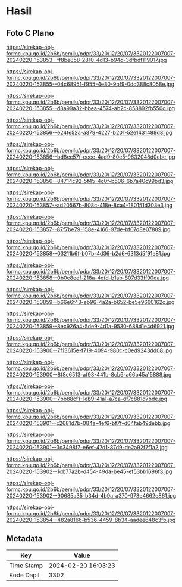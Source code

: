 # Hasil

## Foto C Plano

https://sirekap-obj-formc.kpu.go.id/2b6b/pemilu/pdpr/33/20/12/20/07/3320122007007-20240220-153853--ff8be858-2810-4d13-b94d-3dfbdf119017.jpg

https://sirekap-obj-formc.kpu.go.id/2b6b/pemilu/pdpr/33/20/12/20/07/3320122007007-20240220-153855--04c68951-f955-4e80-9bf9-0dd388c8058e.jpg

https://sirekap-obj-formc.kpu.go.id/2b6b/pemilu/pdpr/33/20/12/20/07/3320122007007-20240220-153855--d8a99a32-bbea-4574-ab2c-858892fb550d.jpg

https://sirekap-obj-formc.kpu.go.id/2b6b/pemilu/pdpr/33/20/12/20/07/3320122007007-20240220-153856--e24fe52a-a379-4227-b201-52e1431488d3.jpg

https://sirekap-obj-formc.kpu.go.id/2b6b/pemilu/pdpr/33/20/12/20/07/3320122007007-20240220-153856--bd8ec57f-eece-4ad9-80e5-9632048d0cbe.jpg

https://sirekap-obj-formc.kpu.go.id/2b6b/pemilu/pdpr/33/20/12/20/07/3320122007007-20240220-153856--84714c92-5f45-4c0f-b506-6b7a40c99bd3.jpg

https://sirekap-obj-formc.kpu.go.id/2b6b/pemilu/pdpr/33/20/12/20/07/3320122007007-20240220-153857--ad20567b-808c-418e-8ca4-180151d303e3.jpg

https://sirekap-obj-formc.kpu.go.id/2b6b/pemilu/pdpr/33/20/12/20/07/3320122007007-20240220-153857--87f7be79-158e-4166-97de-bf07d8e07889.jpg

https://sirekap-obj-formc.kpu.go.id/2b6b/pemilu/pdpr/33/20/12/20/07/3320122007007-20240220-153858--03211b6f-b07b-4d36-b2d6-6313d5f91e81.jpg

https://sirekap-obj-formc.kpu.go.id/2b6b/pemilu/pdpr/33/20/12/20/07/3320122007007-20240220-153858--0b0c8edf-218a-4dfd-b1ab-807d33ff90da.jpg

https://sirekap-obj-formc.kpu.go.id/2b6b/pemilu/pdpr/33/20/12/20/07/3320122007007-20240220-153859--b66e6f43-eb96-4a2a-b652-be5e9660162c.jpg

https://sirekap-obj-formc.kpu.go.id/2b6b/pemilu/pdpr/33/20/12/20/07/3320122007007-20240220-153859--8ec926a4-5de9-4d1a-9530-688d1e4d6921.jpg

https://sirekap-obj-formc.kpu.go.id/2b6b/pemilu/pdpr/33/20/12/20/07/3320122007007-20240220-153900--7f13615e-f719-4094-980c-c0ed9243dd08.jpg

https://sirekap-obj-formc.kpu.go.id/2b6b/pemilu/pdpr/33/20/12/20/07/3320122007007-20240220-153900--8f8c6513-af93-441b-8cb6-a66b45a15888.jpg

https://sirekap-obj-formc.kpu.go.id/2b6b/pemilu/pdpr/33/20/12/20/07/3320122007007-20240220-153900--7bb88cf1-1eb9-41a1-a7ca-df7c881d7bde.jpg

https://sirekap-obj-formc.kpu.go.id/2b6b/pemilu/pdpr/33/20/12/20/07/3320122007007-20240220-153901--c2681d7b-084a-4ef6-bf7f-d04fab49debb.jpg

https://sirekap-obj-formc.kpu.go.id/2b6b/pemilu/pdpr/33/20/12/20/07/3320122007007-20240220-153901--3c3498f7-e6ef-47d1-87d9-de2a92f7f1a2.jpg

https://sirekap-obj-formc.kpu.go.id/2b6b/pemilu/pdpr/33/20/12/20/07/3320122007007-20240220-153902--1cb77a2b-d454-49da-be45-ef53bb1696f3.jpg

https://sirekap-obj-formc.kpu.go.id/2b6b/pemilu/pdpr/33/20/12/20/07/3320122007007-20240220-153902--90685a35-b34d-4b9a-a370-973e4662e861.jpg

https://sirekap-obj-formc.kpu.go.id/2b6b/pemilu/pdpr/33/20/12/20/07/3320122007007-20240220-153854--482a8166-b536-4459-8b34-aadee648c3fb.jpg


## Metadata

| Key        | Value               |
| ---------- | ------------------- |
| Time Stamp | 2024-02-20 16:03:23 |
| Kode Dapil | 3302                |



